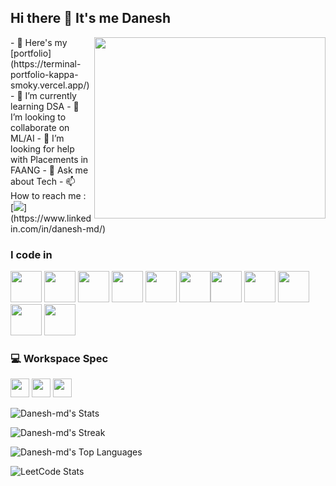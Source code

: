 ## Hi there 👋 It's me Danesh

<img align="right" width="370" height="290" src="https://i.pinimg.com/originals/47/f0/34/47f0342cec72b800463bf003eac1257e.gif">
- 🔭 Here's my [portfolio](https://terminal-portfolio-kappa-smoky.vercel.app/)                                                 
- 🌱 I’m currently learning DSA
- 👯 I’m looking to collaborate on ML/AI
- 🤔 I’m looking for help with Placements in FAANG
- 💬 Ask me about Tech
- 📫 How to reach me :
<br /> [<img src="https://img.shields.io/badge/LinkedIn-0077B5?style=for-the-badge&logo=linkedin&logoColor=white" />](https://www.linkedin.com/in/danesh-md/)

### I code in
<img height="50" width="50" src="https://img.icons8.com/color/48/000000/python.png" /> <img height="50" width="50" src="https://img.icons8.com/color/48/000000/c-programming.png" /> <img height="50" width="50" src="https://img.icons8.com/color/48/000000/java-coffee-cup-logo.png" /> <img height="50" width="50" src="https://img.icons8.com/color/48/000000/html-5.png" /> <img height="50" width="50" src="https://img.icons8.com/color/48/000000/css3.png" /> <img height="50" width="50" src="https://img.icons8.com/color/48/000000/javascript.png"/><img height="50" width="50" src="https://img.icons8.com/color/48/000000/tensorflow.png"/> <img height="50" width="50" src="https://img.icons8.com/color/48/000000/react-native.png"/> <img height="50" width="50" src="https://img.icons8.com/color/48/000000/mysql-logo.png"/> <img height="50" width="50" src="https://img.icons8.com/color/48/000000/mongodb.png"/> <img height="50" width="50" src="https://img.icons8.com/color/48/000000/nodejs.png"/>

### 💻 Workspace Spec
<img height="30" src="https://img.shields.io/badge/Windows-Laptop-0078D4?style=for-the-badge&logo=windows&logoColor=white"/> <img height="30" src="https://img.shields.io/badge/NVIDIA-RTX_3050-76B900?style=for-the-badge&logo=nvidia&logoColor=white"/> <img height="30" src="https://img.shields.io/badge/Intel-Core_i5_11th_Gen-0071C5?style=for-the-badge&logo=intel&logoColor=white"/>
 
![Danesh-md's Stats](https://github-readme-stats.vercel.app/api?username=Danesh-md&theme=dark&show_icons=true&hide_border=true&count_private=true)

![Danesh-md's Streak](https://github-readme-streak-stats.herokuapp.com/?user=Danesh-md&theme=dark&hide_border=true)

![Danesh-md's Top Languages](https://github-readme-stats.vercel.app/api/top-langs/?username=Danesh-md&theme=dark&show_icons=true&hide_border=true&layout=compact)

![LeetCode Stats](https://leetcard.jacoblin.cool/JulAmrcwXd?theme=dark&font=Athiti&ext=contest)

